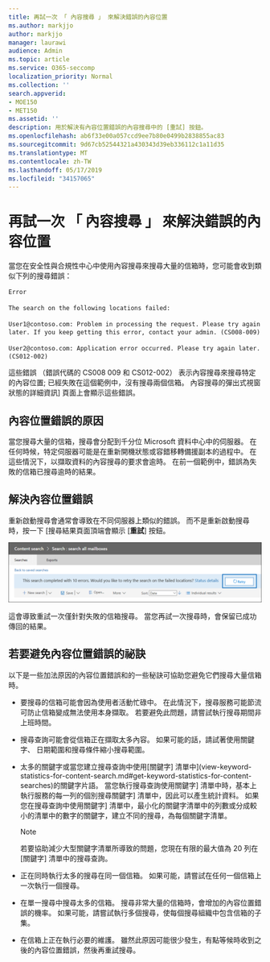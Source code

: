 ```yaml
---
title: 再試一次 「 內容搜尋 」 來解決錯誤的內容位置
ms.author: markjjo
author: markjjo
manager: laurawi
audience: Admin
ms.topic: article
ms.service: O365-seccomp
localization_priority: Normal
ms.collection: ''
search.appverid:
- MOE150
- MET150
ms.assetid: ''
description: 用於解決有內容位置錯誤的內容搜尋中的 [重試] 按鈕。
ms.openlocfilehash: ab6f33e00a057ccd9ee7b80e0499b2838855ac83
ms.sourcegitcommit: 9d67cb52544321a430343d39eb336112c1a11d35
ms.translationtype: MT
ms.contentlocale: zh-TW
ms.lasthandoff: 05/17/2019
ms.locfileid: "34157065"
---
```

# <a name="retry-a-content-search-to-resolve-a-content-location-error"></a>再試一次 「 內容搜尋 」 來解決錯誤的內容位置

當您在安全性與合規性中心中使用內容搜尋來搜尋大量的信箱時，您可能會收到類似下列的搜尋錯誤：

```
Error

The search on the following locations failed:

User1@contoso.com: Problem in processing the request. Please try again later. If you keep getting this error, contact your admin. (CS008-009)

User2@contoso.com: Application error occurred. Please try again later. (CS012-002)
```

這些錯誤 （錯誤代碼的 CS008 009 和 CS012-002） 表示內容搜尋來搜尋特定的內容位置; 已經失敗在這個範例中，沒有搜尋兩個信箱。 內容搜尋的彈出式視窗狀態的詳細資訊] 頁面上會顯示這些錯誤。

## <a name="cause-of-content-location-errors"></a>內容位置錯誤的原因

當您搜尋大量的信箱，搜尋會分配到千分位 Microsoft 資料中心中的伺服器。 在任何時候，特定伺服器可能是在重新開機狀態或容錯移轉備援副本的過程中。 在這些情況下，以擷取資料的內容搜尋的要求會逾時。 在前一個範例中，錯誤為失敗的信箱已搜尋逾時的結果。

## <a name="resolving-content-location-errors"></a>解決內容位置錯誤

重新啟動搜尋會通常會導致在不同伺服器上類似的錯誤。 而不是重新啟動搜尋時，按一下 [搜尋結果頁面頂端會顯示 [**重試**] 按鈕。

![按一下 [重試] 按鈕，以解決內容位置錯誤](media/retrycontentsearch3.png)

這會導致重試一次僅針對失敗的信箱搜尋。 當您再試一次搜尋時，會保留已成功傳回的結果。

## <a name="tips-to-avoid-content-location-errors"></a>若要避免內容位置錯誤的祕訣

以下是一些加法原因的內容位置錯誤和的一些秘訣可協助您避免它們搜尋大量信箱時。

- 要搜尋的信箱可能會因為使用者活動忙碌中。 在此情況下，搜尋服務可能節流可防止信箱變成無法使用本身擷取。 若要避免此問題，請嘗試執行搜尋期間非上班時間。

- 搜尋查詢可能會從信箱正在擷取太多內容。 如果可能的話，請試著使用關鍵字、 日期範圍和搜尋條件縮小搜尋範圍。

- 太多的關鍵字或當您建立搜尋查詢中使用[關鍵字] 清單中](view-keyword-statistics-for-content-search.md#get-keyword-statistics-for-content-searches)的關鍵字片語。 當您執行搜尋查詢使用關鍵字] 清單中時，基本上執行服務的每一列的個別搜尋關鍵字] 清單中，因此可以產生統計資料。 如果您在搜尋查詢中使用關鍵字] 清單中，最小化的關鍵字清單中的列數或分成較小的清單中的數字的關鍵字，建立不同的搜尋，為每個關鍵字清單。

  > [!NOTE]
  > 若要協助減少大型關鍵字清單所導致的問題，您現在有限的最大值為 20 列在 [關鍵字] 清單中的搜尋查詢。

- 正在同時執行太多的搜尋在同一個信箱。 如果可能，請嘗試在任何一個信箱上一次執行一個搜尋。

- 在單一搜尋中搜尋太多的信箱。 搜尋非常大量的信箱時，會增加的內容位置錯誤的機率。 如果可能，請嘗試執行多個搜尋，使每個搜尋組織中包含信箱的子集。

- 在信箱上正在執行必要的維護。 雖然此原因可能很少發生，有點等候時收到之後的內容位置錯誤，然後再重試搜尋。
